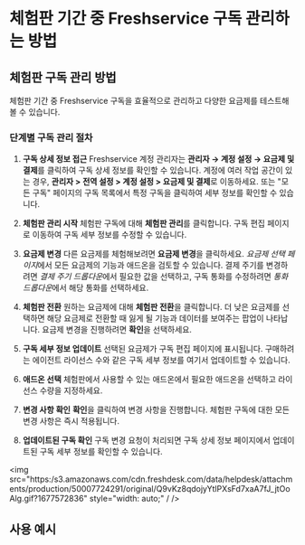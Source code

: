 # 체험판 기간 중 Freshservice 구독 관리하는 방법

## 체험판 구독 관리 방법

체험판 기간 중 Freshservice 구독을 효율적으로 관리하고 다양한 요금제를 테스트해볼 수 있습니다.

### 단계별 구독 관리 절차

1. **구독 상세 정보 접근**
   Freshservice 계정 관리자는 **관리자 → 계정 설정 → 요금제 및 결제**를 클릭하여 구독 상세 정보를 확인할 수 있습니다. 계정에 여러 작업 공간이 있는 경우, **관리자 > 전역 설정 > 계정 설정 > 요금제 및 결제**로 이동하세요. 또는 "모든 구독" 페이지의 구독 목록에서 특정 구독을 클릭하여 세부 정보를 확인할 수 있습니다.

2. **체험판 관리 시작**
   체험판 구독에 대해 **체험판 관리**를 클릭합니다. 구독 편집 페이지로 이동하여 구독 세부 정보를 수정할 수 있습니다.

3. **요금제 변경**
   다른 요금제를 체험해보려면 **요금제 변경**을 클릭하세요. *요금제 선택 페이지*에서 모든 요금제의 기능과 애드온을 검토할 수 있습니다. 결제 주기를 변경하려면 *결제 주기 드롭다운*에서 필요한 값을 선택하고, 구독 통화를 수정하려면 *통화 드롭다운*에서 해당 통화를 선택하세요.

4. **체험판 전환**
   원하는 요금제에 대해 **체험판 전환**을 클릭합니다. 더 낮은 요금제를 선택하면 해당 요금제로 전환할 때 잃게 될 기능과 데이터를 보여주는 팝업이 나타납니다. 요금제 변경을 진행하려면 **확인**을 선택하세요.

5. **구독 세부 정보 업데이트**
   선택된 요금제가 구독 편집 페이지에 표시됩니다. 구매하려는 에이전트 라이선스 수와 같은 구독 세부 정보를 여기서 업데이트할 수 있습니다.

6. **애드온 선택**
   체험판에서 사용할 수 있는 애드온에서 필요한 애드온을 선택하고 라이선스 수량을 지정하세요.

7. **변경 사항 확인**
   **확인**을 클릭하여 변경 사항을 진행합니다. 체험판 구독에 대한 모든 변경 사항은 즉시 적용됩니다.

8. **업데이트된 구독 확인**
   구독 변경 요청이 처리되면 구독 상세 정보 페이지에서 업데이트된 구독 세부 정보를 확인할 수 있습니다.

<img src="https:/s3.amazonaws.com/cdn.freshdesk.com/data/helpdesk/attachments/production/50007724291/original/Q9vKz8qdojyYtlPXsFd7xaA7fJ_jtOoAlg.gif?1677572836" style="width: auto;" / />

## 사용 예시

#